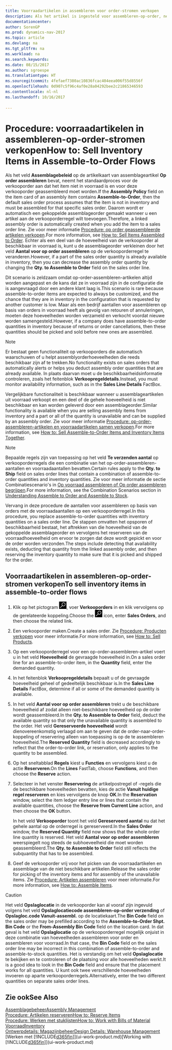 ```yaml
---
title: Voorraadartikelen in assembleren voor order-stromen verkopen
description: Als het artikel is ingesteld voor assembleren-op-order, neemt het standaardproces voor de verkooporder aan dat het item niet in voorraad is en voor deze verkooporder geassembleerd moet worden. Daarom wordt er automatisch een gekoppelde assemblageorder gemaakt wanneer u een artikel aan de verkooporderregel wilt toevoegen.
documentationcenter: 
author: SorenGP
ms.prod: dynamics-nav-2017
ms.topic: article
ms.devlang: na
ms.tgt_pltfrm: na
ms.workload: na
ms.search.keywords: 
ms.date: 08/15/2017
ms.author: sgroespe
ms.translationtype: HT
ms.sourcegitcommit: 4fefaef7380ac10836fcac404eea006f55d8556f
ms.openlocfilehash: 0d907c5f96c4af0e28a04292bee2c21865346593
ms.contentlocale: nl-nl
ms.lasthandoff: 10/16/2017

---
```

# <a name="how-to-sell-inventory-items-in-assemble-to-order-flows"></a><span data-ttu-id="0fc0e-104">Procedure: voorraadartikelen in assembleren-op-order-stromen verkopen</span><span class="sxs-lookup"><span data-stu-id="0fc0e-104">How to: Sell Inventory Items in Assemble-to-Order Flows</span></span>
<span data-ttu-id="0fc0e-105">Als het veld **Assemblagebeleid** op de artikelkaart van assemblageartikel **Op order assembleren** bevat, neemt het standaardproces voor de verkooporder aan dat het item niet in voorraad is en voor deze verkooporder geassembleerd moet worden.</span><span class="sxs-lookup"><span data-stu-id="0fc0e-105">If the **Assembly Policy** field on the item card of an assembly item contains **Assemble-to-Order**, then the default sales order process assumes that the item is not in inventory and must be assembled for that specific sales order.</span></span> <span data-ttu-id="0fc0e-106">Daarom wordt er automatisch een gekoppelde assemblageorder gemaakt wanneer u een artikel aan de verkooporderregel wilt toevoegen.</span><span class="sxs-lookup"><span data-stu-id="0fc0e-106">Therefore, a linked assembly order is automatically created when you add the item to a sales order line.</span></span> <span data-ttu-id="0fc0e-107">Zie voor meer informatie [Procedure: op order geassembleerde artikelen verkopen](assembly-how-to-sell-items-assembled-to-order.md).</span><span class="sxs-lookup"><span data-stu-id="0fc0e-107">For more information, see [How to: Sell Items Assembled to Order](assembly-how-to-sell-items-assembled-to-order.md).</span></span> <span data-ttu-id="0fc0e-108">Echter als een deel van de hoeveelheid van de verkooporder al beschikbaar in voorraad is, kunt u de assemblageorder verkleinen door het veld **Aantal voor op order assembleren** op de verkooporderregel te veranderen.</span><span class="sxs-lookup"><span data-stu-id="0fc0e-108">However, if a part of the sales order quantity is already available in inventory, then you can decrease the assembly order quantity by changing the **Qty. to Assemble to Order** field on the sales order line.</span></span>  

<span data-ttu-id="0fc0e-109">Dit scenario is zeldzaam omdat op-order-assembleren-artikelen altijd worden aangepast en de kans dat ze in voorraad zijn in de configuratie die is aangevraagd door een andere klant laag is.</span><span class="sxs-lookup"><span data-stu-id="0fc0e-109">This scenario is rare because assemble-to-order items are expected to always be customized, and the chance that they are in inventory in the configuration that is requested by another customer is low.</span></span> <span data-ttu-id="0fc0e-110">Maar als een bedrijf aantallen voor assembleren op basis van orders in voorraad heeft als gevolg van retouren of annuleringen, moeten deze hoeveelheden worden verzameld en verkocht voordat nieuwe worden samengesteld.</span><span class="sxs-lookup"><span data-stu-id="0fc0e-110">However, if a company does have assemble-to-order quantities in inventory because of returns or order cancellations, then these quantities should be picked and sold before new ones are assembled.</span></span>  

> [!NOTE]  
>  <span data-ttu-id="0fc0e-111">Er bestaat geen functionaliteit op verkooporders die automatisch waarschuwen of u helpt assemblyorderhoeveelheden die reeds beschikbaar zijn af te trekken.</span><span class="sxs-lookup"><span data-stu-id="0fc0e-111">No functionality exists on sales orders that automatically alerts or helps you deduct assembly order quantities that are already available.</span></span> <span data-ttu-id="0fc0e-112">In plaats daarvan moet u de beschikbaarheidsinformatie controleren, zoals het feitenblok **Verkoopregeldetails**.</span><span class="sxs-lookup"><span data-stu-id="0fc0e-112">Instead, you must monitor availability information, such as in the **Sales Line Details** FactBox.</span></span>  

<span data-ttu-id="0fc0e-113">Vergelijkbare functionaliteit is beschikbaar wanneer u assemblageartikelen uit voorraad verkoopt en een deel of de gehele hoeveelheid is niet beschikbaar en kan worden geleverd door een assemblageorder.</span><span class="sxs-lookup"><span data-stu-id="0fc0e-113">Similar functionality is available when you are selling assembly items from inventory and a part or all of the quantity is unavailable and can be supplied by an assembly order.</span></span> <span data-ttu-id="0fc0e-114">Zie voor meer informatie [Procedure: op-order-assembleren-artikelen en voorraadartikelen samen verkopen](assembly-how-to-sell-assemble-to-order-items-and-inventory-items-together.md).</span><span class="sxs-lookup"><span data-stu-id="0fc0e-114">For more information, see [How to: Sell Assemble-to-Order Items and Inventory Items Together](assembly-how-to-sell-assemble-to-order-items-and-inventory-items-together.md).</span></span>  

> [!NOTE]  
>  <span data-ttu-id="0fc0e-115">Bepaalde regels zijn van toepassing op het veld **Te verzenden aantal** op verkooporderregels die een combinatie van het op-order-assembleren-aantallen en voorraadaantallen bevatten.</span><span class="sxs-lookup"><span data-stu-id="0fc0e-115">Certain rules apply to the **Qty. to Ship** field on sales order lines that contain a combination of assemble-to-order quantities and inventory quantities.</span></span> <span data-ttu-id="0fc0e-116">Zie voor meer informatie de sectie Combinatiescenario's in [Op voorraad assembleren of Op order assembleren begrijpen](assembly-assemble-to-order-or-assemble-to-stock.md).</span><span class="sxs-lookup"><span data-stu-id="0fc0e-116">For more information, see the Combination Scenarios section in [Understanding Assemble to Order and Assemble to Stock](assembly-assemble-to-order-or-assemble-to-stock.md).</span></span>  

<span data-ttu-id="0fc0e-117">Vervang in deze procedure de aantallen voor assembleren op basis van orders met de voorraadaantallen op een verkooporderregel.</span><span class="sxs-lookup"><span data-stu-id="0fc0e-117">In this procedure, you replace assemble-to-order quantities with inventory quantities on a sales order line.</span></span> <span data-ttu-id="0fc0e-118">De stappen omvatten het opsporen of beschikbaarheid bestaat, het aftrekken van die hoeveelheid van de gekoppelde assemblageorder en vervolgens het reserveren van de voorraadhoeveelheid om ervoor te zorgen dat deze wordt gepickt en voor de order worden verzonden.</span><span class="sxs-lookup"><span data-stu-id="0fc0e-118">The steps include detecting that availability exists, deducting that quantity from the linked assembly order, and then reserving the inventory quantity to make sure that it is picked and shipped for the order.</span></span>  

## <a name="to-sell-inventory-items-in-assemble-to-order-flows"></a><span data-ttu-id="0fc0e-119">Voorraadartikelen in assembleren-op-order-stromen verkopen</span><span class="sxs-lookup"><span data-stu-id="0fc0e-119">To sell inventory items in assemble-to-order flows</span></span>  
1.  <span data-ttu-id="0fc0e-120">Klik op het pictogram ![Zoeken naar pagina of rapport](media/ui-search/search_small.png "pictogram Zoeken naar pagina of rapport"), voer **Verkooporders** in en klik vervolgens op de gerelateerde koppeling.</span><span class="sxs-lookup"><span data-stu-id="0fc0e-120">Choose the ![Search for Page or Report](media/ui-search/search_small.png "Search for Page or Report icon") icon, enter **Sales Orders**, and then choose the related link.</span></span>  
2.  <span data-ttu-id="0fc0e-121">Een verkooporder maken.</span><span class="sxs-lookup"><span data-stu-id="0fc0e-121">Create a sales order.</span></span> <span data-ttu-id="0fc0e-122">Zie [Procedure: Producten verkopen](sales-how-sell-products.md) voor meer informatie.</span><span class="sxs-lookup"><span data-stu-id="0fc0e-122">For more information, see [How to: Sell Products](sales-how-sell-products.md).</span></span>  
3.  <span data-ttu-id="0fc0e-123">Op een verkooporderregel voor een op-order-assembleren-artikel voert u in het veld **Hoeveelheid** de gevraagde hoeveelheid in.</span><span class="sxs-lookup"><span data-stu-id="0fc0e-123">On a sales order line for an assemble-to-order item, in the **Quantity** field, enter the demanded quantity.</span></span>  
4.  <span data-ttu-id="0fc0e-124">In het feitenblok **Verkoopregeldetails** bepaalt u of de gevraagde hoeveelheid geheel of gedeeltelijk beschikbaar is.</span><span class="sxs-lookup"><span data-stu-id="0fc0e-124">In the **Sales Line Details** FactBox, determine if all or some of the demanded quantity is available.</span></span>  
5.  <span data-ttu-id="0fc0e-125">In het veld **Aantal voor op order assembleren** trekt u de beschikbare hoeveelheid af zodat alleen niet-beschikbare hoeveelheid op de order wordt geassembleerd.</span><span class="sxs-lookup"><span data-stu-id="0fc0e-125">In the **Qty. to Assemble to Order** field, deduct the available quantity so that only the unavailable quantity is assembled to the order.</span></span> <span data-ttu-id="0fc0e-126">Het veld **Gereserveerde hoeveelheid** wordt dienovereenkomstig verlaagd om aan te geven dat de order-naar-order-koppeling of reservering alleen van toepassing is op de te assembleren hoeveelheid.</span><span class="sxs-lookup"><span data-stu-id="0fc0e-126">The **Reserved Quantity** field is decreased accordingly to reflect that the order-to-order link, or reservation, only applies to the quantity to be assembled.</span></span>  
6.  <span data-ttu-id="0fc0e-127">Op het sneltabblad **Regels** kiest u **Functies** en vervolgens kiest u de actie **Reserveren**.</span><span class="sxs-lookup"><span data-stu-id="0fc0e-127">On the **Lines** FastTab, choose **Functions**, and then choose the **Reserve** action.</span></span>  
7.  <span data-ttu-id="0fc0e-128">Selecteer in het venster **Reservering** de artikelpostregel of -regels die de beschikbare hoeveelheden bevatten, kies de actie **Vanuit huidige regel reserveren** en kies vervolgens de knop **OK**.</span><span class="sxs-lookup"><span data-stu-id="0fc0e-128">In the **Reservation** window, select the item ledger entry line or lines that contain the available quantities, choose the **Reserve from Current Line** action, and then choose the **OK** button.</span></span>  

    <span data-ttu-id="0fc0e-129">In het veld **Verkooporder** toont het veld **Gereserveerd aantal** nu dat het gehele aantal op de orderregel is gereserveerd.</span><span class="sxs-lookup"><span data-stu-id="0fc0e-129">In the **Sales Order** window, the **Reserved Quantity** field now shows that the whole order line quantity is reserved.</span></span> <span data-ttu-id="0fc0e-130">Het veld **Aantal voor op order assembleren** weerspiegelt nog steeds de subhoeveelheid die moet worden geassembleerd.</span><span class="sxs-lookup"><span data-stu-id="0fc0e-130">The **Qty. to Assemble to Order** field still reflects the subquantity that has to be assembled.</span></span>  

8.  <span data-ttu-id="0fc0e-131">Geef de verkooporder vrij voor het picken van de voorraadartikelen en assemblage van de niet beschikbare artikelen.</span><span class="sxs-lookup"><span data-stu-id="0fc0e-131">Release the sales order for picking of the inventory items and for assembly of the unavailable items.</span></span> <span data-ttu-id="0fc0e-132">Zie [Procedure: Artikelen assembleren](assembly-how-to-assemble-items.md) voor meer informatie.</span><span class="sxs-lookup"><span data-stu-id="0fc0e-132">For more information, see [How to: Assemble Items](assembly-how-to-assemble-items.md).</span></span>  

> [!CAUTION]  
>  <span data-ttu-id="0fc0e-133">Het veld **Opslaglocatie** in de verkooporder kan al vooraf zijn ingevuld volgens het veld **Opslaglocatiecode assembleren-op-order verzending** of **Opslagloc.code Vanuit-assembl.** op de locatiekaart.</span><span class="sxs-lookup"><span data-stu-id="0fc0e-133">The **Bin Code** field on the sales order may be prefilled according to the **Assemble-to-Order Shpt. Bin Code** or the **From-Assembly Bin Code** field on the location card.</span></span> <span data-ttu-id="0fc0e-134">In dat geval is het veld **Opslaglocatie** op de verkooporderregel mogelijk onjuist in deze combinatie van hoeveelheden assembleren voor order en assembleren voor voorraad.</span><span class="sxs-lookup"><span data-stu-id="0fc0e-134">In that case, the **Bin Code** field on the sales order line may be incorrect in this combination of assemble-to-order and assemble-to-stock quantities.</span></span> <span data-ttu-id="0fc0e-135">Het is verstandig om het veld **Opslaglocatie** te bekijken en te controleren of de plaatsing voor alle hoeveelheden werkt.</span><span class="sxs-lookup"><span data-stu-id="0fc0e-135">It is a good idea to look in the **Bin Code** field and ensure that the placement works for all quantities.</span></span> <span data-ttu-id="0fc0e-136">U kunt ook twee verschillende hoeveelheden invoeren op aparte verkooporderregels.</span><span class="sxs-lookup"><span data-stu-id="0fc0e-136">Alternatively, enter the two different quantities on separate sales order lines.</span></span>  

## <a name="see-also"></a><span data-ttu-id="0fc0e-137">Zie ook</span><span class="sxs-lookup"><span data-stu-id="0fc0e-137">See Also</span></span>  
[<span data-ttu-id="0fc0e-138">Assemblagebeheer</span><span class="sxs-lookup"><span data-stu-id="0fc0e-138">Assembly Management</span></span>](assembly-assemble-items.md)  
[<span data-ttu-id="0fc0e-139">Procedure: Artikelen reserveren</span><span class="sxs-lookup"><span data-stu-id="0fc0e-139">How to: Reserve Items</span></span>](inventory-how-to-reserve-items.md)  
[<span data-ttu-id="0fc0e-140">Procedure: Werken met stuklijsten</span><span class="sxs-lookup"><span data-stu-id="0fc0e-140">How to: Work with Bills of Material</span></span>](inventory-how-work-BOMs.md)  
[<span data-ttu-id="0fc0e-141">Voorraad</span><span class="sxs-lookup"><span data-stu-id="0fc0e-141">Inventory</span></span>](inventory-manage-inventory.md)  
[<span data-ttu-id="0fc0e-142">Ontwerpdetails: Magazijnbeheer</span><span class="sxs-lookup"><span data-stu-id="0fc0e-142">Design Details: Warehouse Management</span></span>](design-details-warehouse-management.md)  
<span data-ttu-id="0fc0e-143">[Werken met [!INCLUDE[d365fin](includes/d365fin_md.md)]](ui-work-product.md)</span><span class="sxs-lookup"><span data-stu-id="0fc0e-143">[Working with [!INCLUDE[d365fin](includes/d365fin_md.md)]](ui-work-product.md)</span></span>

